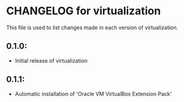 # CHANGELOG for virtualization

This file is used to list changes made in each version of virtualization.

## 0.1.0:

* Initial release of virtualization

## 0.1.1:

* Automatic installation of 'Oracle VM VirtualBox Extension Pack'

